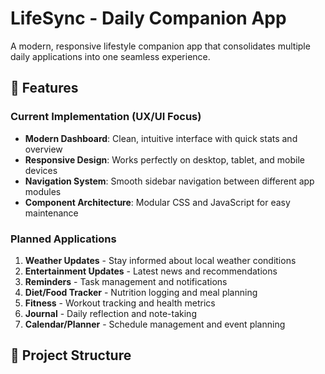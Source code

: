 # LifeSync - Daily Companion App

A modern, responsive lifestyle companion app that consolidates multiple daily applications into one seamless experience.

## 🚀 Features

### Current Implementation (UX/UI Focus)
- **Modern Dashboard**: Clean, intuitive interface with quick stats and overview
- **Responsive Design**: Works perfectly on desktop, tablet, and mobile devices
- **Navigation System**: Smooth sidebar navigation between different app modules
- **Component Architecture**: Modular CSS and JavaScript for easy maintenance

### Planned Applications
1. **Weather Updates** - Stay informed about local weather conditions
2. **Entertainment Updates** - Latest news and recommendations
3. **Reminders** - Task management and notifications
4. **Diet/Food Tracker** - Nutrition logging and meal planning
5. **Fitness** - Workout tracking and health metrics
6. **Journal** - Daily reflection and note-taking
7. **Calendar/Planner** - Schedule management and event planning

## 📁 Project Structure
